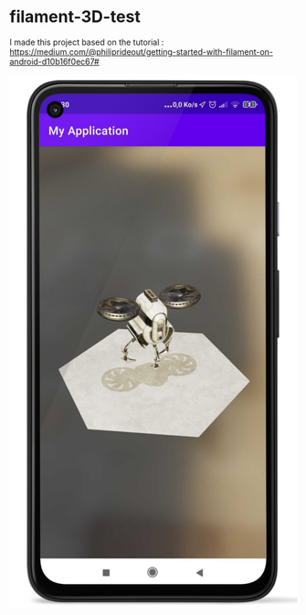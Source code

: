 # filament-3D-test

I made this project based on the tutorial : 
https://medium.com/@philiprideout/getting-started-with-filament-on-android-d10b16f0ec67#

![screenshot](3DTest.png)
